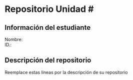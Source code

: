 # Repositorio Unidad \#
## Información del estudiante
Nombre:  
ID.:  
## Descripción del repositorio
Reemplace estas líneas por la descripción de su repositorio
